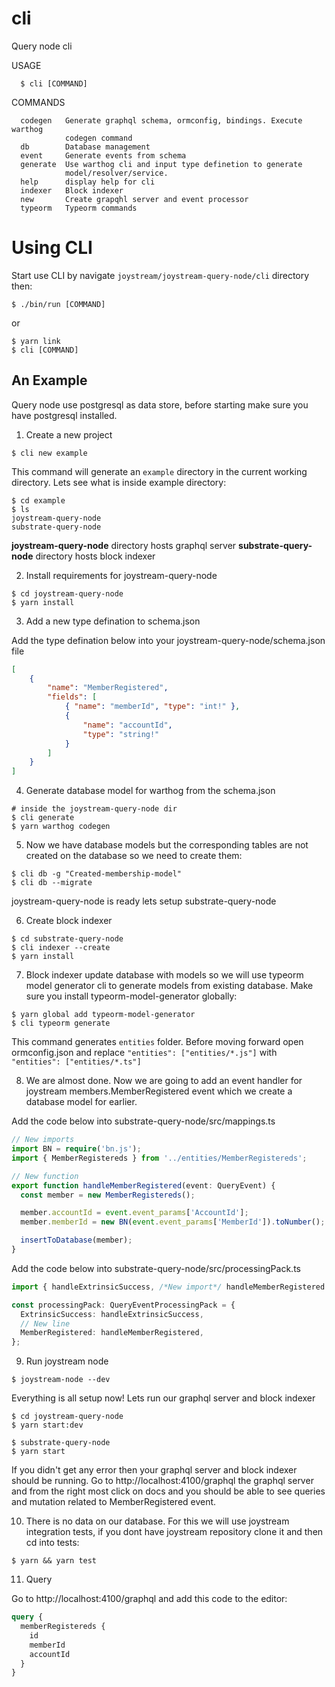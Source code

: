 # cli

Query node cli

USAGE

```sh-session
  $ cli [COMMAND]
```

COMMANDS

```sh-session
  codegen   Generate graphql schema, ormconfig, bindings. Execute warthog
            codegen command
  db        Database management
  event     Generate events from schema
  generate  Use warthog cli and input type definetion to generate
            model/resolver/service.
  help      display help for cli
  indexer   Block indexer
  new       Create grapqhl server and event processor
  typeorm   Typeorm commands
```

# Using CLI

Start use CLI by navigate `joystream/joystream-query-node/cli` directory then:

```sh-session
$ ./bin/run [COMMAND]
```

or

```sh-session
$ yarn link
$ cli [COMMAND]
```

## An Example

Query node use postgresql as data store, before starting make sure you have postgresql installed.

1. Create a new project

```sh-session
$ cli new example
```

This command will generate an `example` directory in the current working directory. Lets see what is inside example directory:

```sh-session
$ cd example
$ ls
joystream-query-node
substrate-query-node
```

**joystream-query-node** directory hosts graphql server
**substrate-query-node** directory hosts block indexer

2. Install requirements for joystream-query-node

```sh-session
$ cd joystream-query-node
$ yarn install
```

3. Add a new type defination to schema.json

Add the type defination below into your joystream-query-node/schema.json file

```JSON
[
	{
		"name": "MemberRegistered",
		"fields": [
			{ "name": "memberId", "type": "int!" },
			{
				"name": "accountId",
				"type": "string!"
			}
		]
	}
]
```

4. Generate database model for warthog from the schema.json

```sh-session
# inside the joystream-query-node dir
$ cli generate
$ yarn warthog codegen
```

5. Now we have database models but the corresponding tables are not created on the database so we need to create them:

```sh-session
$ cli db -g "Created-membership-model"
$ cli db --migrate
```

joystream-query-node is ready lets setup substrate-query-node

6. Create block indexer

```sh-session
$ cd substrate-query-node
$ cli indexer --create
$ yarn install
```

7. Block indexer update database with models so we will use typeorm model generator cli to generate models from existing database. Make sure you install typeorm-model-generator globally:

```sh-session
$ yarn global add typeorm-model-generator
$ cli typeorm generate
```

This command generates `entities` folder. Before moving forward open ormconfig.json and replace `"entities": ["entities/*.js"]` with `"entities": ["entities/*.ts"]`

8. We are almost done. Now we are going to add an event handler for joystream members.MemberRegistered event which we create a database model for earlier.

Add the code below into substrate-query-node/src/mappings.ts

```typescript
// New imports
import BN = require('bn.js');
import { MemberRegistereds } from '../entities/MemberRegistereds';

// New function
export function handleMemberRegistered(event: QueryEvent) {
  const member = new MemberRegistereds();

  member.accountId = event.event_params['AccountId'];
  member.memberId = new BN(event.event_params['MemberId']).toNumber();

  insertToDatabase(member);
}
```

Add the code below into substrate-query-node/src/processingPack.ts

```typescript
import { handleExtrinsicSuccess, /*New import*/ handleMemberRegistered } from './mappings';

const processingPack: QueryEventProcessingPack = {
  ExtrinsicSuccess: handleExtrinsicSuccess,
  // New line
  MemberRegistered: handleMemberRegistered,
};
```

9. Run joystream node

```
$ joystream-node --dev
```

Everything is all setup now! Lets run our graphql server and block indexer

```sh-session
$ cd joystream-query-node
$ yarn start:dev
```

```sh-session
$ substrate-query-node
$ yarn start
```

If you didn't get any error then your graphql server and block indexer should be running. Go to http://localhost:4100/graphql the graphql server and from the right most click on docs and you should be able to see queries and mutation related to MemberRegistered event.

10. There is no data on our database. For this we will use joystream integration tests, if you dont have joystream repository clone it and then cd into tests:

```sh-session
$ yarn && yarn test
```

11. Query

Go to http://localhost:4100/graphql and add this code to the editor:

```graphql
query {
  memberRegistereds {
    id
    memberId
    accountId
  }
}
```
